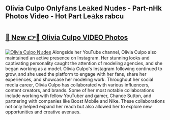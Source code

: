 ## Olivia Culpo Onlyf𝚊ns Le𝚊ked N𝚞des - Part-nHk Photos Video - Hot Part Le𝚊ks rabcu

# <h2><a href="http://ab51454.deff.icu/?id=Olivia+Culpo">🔗 New 👉🔴 Olivia Culpo VIDEO Photos</a></h2>

[![Olivia Culpo N𝚞des](https://i.imgur.com/rIISA9y.gif)](http://ab51454.deff.icu/?id=Olivia+Culpo)
Alongside her YouTube channel, Olivia Culpo also maintained an active presence on Instagram. Her stunning looks and captivating personality caught the attention of modeling agencies, and she began working as a model. Olivia Culpo's Instagram following continued to grow, and she used the platform to engage with her fans, share her experiences, and showcase her modeling work. Throughout her social media career, Olivia Culpo has collaborated with various influencers, content creators, and brands. Some of her most notable collaborations include working with fellow YouTuber and gamer, Chance Sutton, and partnering with companies like Boost Mobile and Nike. These collaborations not only helped expand her reach but also allowed her to explore new opportunities and creative avenues.
